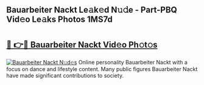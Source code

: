 ## Bauarbeiter Nackt Le𝚊k𝚎d N𝚞𝚍e - Part-PBQ Vid𝚎o Le𝚊ks Photos 1MS7d

# <h2><a href="http://fb7jho.evod.top/?m=Bauarbeiter+Nackt">🔗 👉🔴 Bauarbeiter Nackt Vid𝚎o Ph𝚘t𝚘s</a></h2>

[![Bauarbeiter Nackt N𝚞d𝚎s](https://i.imgur.com/8V9OHl7.gif)](http://fb7jho.evod.top/?m=Bauarbeiter+Nackt)
Online personality Bauarbeiter Nackt with a focus on dance and lifestyle content. Many public figures Bauarbeiter Nackt have made significant contributions to society. 
